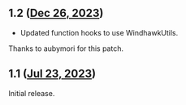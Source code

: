 ## 1.2 ([Dec 26, 2023](https://github.com/ramensoftware/windhawk-mods/blob/c585ec545ddb0f85ddcbfe80c14361c7fb6b4793/mods/dwm-ghost-mods.wh.cpp))

- Updated function hooks to use WindhawkUtils.

Thanks to aubymori for this patch.

## 1.1 ([Jul 23, 2023](https://github.com/ramensoftware/windhawk-mods/blob/ffac038e2801e9d978ec0286903b1036a20a4a1f/mods/dwm-ghost-mods.wh.cpp))

Initial release.
